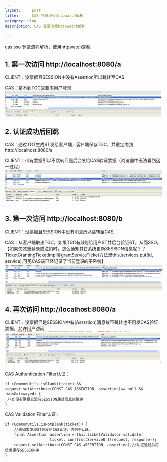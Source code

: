 ```yaml
---
layout:     post
title:      CAS 登录流程httpwatch解析
category: blog
description: CAS 登录流程httpwatch解析

---
```


cas sso 登录流程解析，使用httpwatch查看
## 1. 第一次访问 http://localhost:8080/a
CLIENT：没票据且SESSION中没有Assertion所以跳转至CAS 

CAS：拿不到TGC故要求用户登录 
![image8](/images/cas/cas_clip_image008.jpg) 
## 2. 认证成功后回跳 
CAS：通过TGT生成ST发给客户端，客户端保存TGC，并重定向到http://localhost:8080/a 

CLIENT：带有票据所以不跳转只是后台发给CAS验证票据（浏览器中无法看到这一过程） 
![image9](/images/cas/cas_clip_image009.jpg)
## 3. 第一次访问 http://localhost:8080/b 
CLIENT：没票据且SESSION中没有消息所以跳转至CAS 

CAS：从客户端取出TGC，如果TGC有效则给用户ST并后台验证ST，从而SSO。【如果失效重登录或注销时，怎么通知其它系统更新SESSION信息呢？？TicketGrantingTicketImpl类grantServiceTicket方法里this.services.put(id, service);可见CAS端已经记录了当前登录的子系统】 
![image010](/images/cas/cas_clip_image010.jpg)
## 4. 再次访问 http://localhost:8080/a 
CLIENT：没票据但是SESSION中有(Assertion)消息故不跳转也不用发CAS验证票据，允许用户访问 
![image011](/images/cas/cas_clip_image011.jpg)

CAS Authentication Filter认证：

    if (CommonUtils.isBlank(ticket) && request.setAttribute(CONST_CAS_ASSERTION, assertion)== null && !wasGatewayed) { 
     //即没有票据且没有SESSION通过信息则跳转 
    }

CAS Validation Filter认证： 

    if (CommonUtils.isNotBlank(ticket)) { 
        //即如果发现ST则发给CAS认证，否则不认证。 
        final Assertion assertion = this.ticketValidator.validate( 
                        ticket, constructServiceUrl(request, response)); 
        request.setAttribute(CONST_CAS_ASSERTION, assertion);//认证通过后将信息保存SESSION中
    }